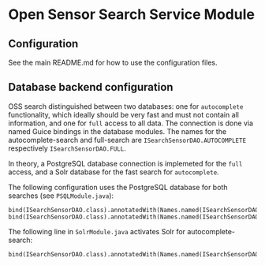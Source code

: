 # Open Sensor Search Service Module

## Configuration

See the main README.md for how to use the configuration files.

## Database backend configuration

OSS search distinguished between two databases: one for ``autocomplete`` functionality, which ideally should be very fast and must not contain all information, and one for ``full`` access to all data.
The connection is done via named Guice bindings in the database modules. The names for the autocomplete-search and full-search are ``ISearchSensorDAO.AUTOCOMPLETE`` respectively ``ISearchSensorDAO.FULL``.

In theory, a PostgreSQL database connection is implemeted for the ``full`` access, and a Solr database for the fast search for ``autocomplete``.

The following configuration uses the PostgreSQL database for both searches (see  ``PSQLModule.java``):

```
bind(ISearchSensorDAO.class).annotatedWith(Names.named(ISearchSensorDAO.FULL)).to(PGSQLSearchSensorDAO.class);
bind(ISearchSensorDAO.class).annotatedWith(Names.named(ISearchSensorDAO.AUTOCOMPLETE)).to(PGSQLSearchSensorDAO.class);
```

The following line in ``SolrModule.java`` activates Solr for autocomplete-search:

```
bind(ISearchSensorDAO.class).annotatedWith(Names.named(ISearchSensorDAO.AUTOCOMPLETE)).to(SOLRSearchSensorDAO.class);
```
